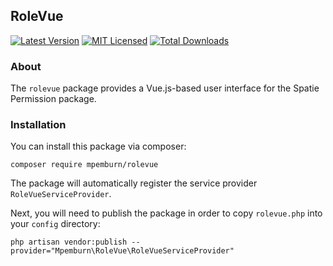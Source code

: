 ## RoleVue
[![Latest Version](https://img.shields.io/github/release/mpemburn/rolevue.svg?style=flat-square)](https://github.com/mpemburn/rolevue.git)
[![MIT Licensed](https://img.shields.io/badge/license-MIT-brightgreen.svg?style=flat-square)](LICENSE.md)
[![Total Downloads](https://img.shields.io/packagist/dt/mpemburn/rolevue.svg?style=flat-square)](https://packagist.org/packages/mpemburn/rolevue)

### About
The `rolevue` package provides a Vue.js-based user interface for the Spatie Permission package.


### Installation

You can install this package via composer:

`composer require mpemburn/rolevue`

The package will automatically register the service provider `RoleVueServiceProvider`.

Next, you will need to publish the package in order to copy `rolevue.php` into your `config` directory:
```
php artisan vendor:publish --provider="Mpemburn\RoleVue\RoleVueServiceProvider"
``` 
